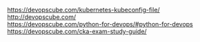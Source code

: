 https://devopscube.com/kubernetes-kubeconfig-file/ <br/>
http://devopscube.com/ <br/>
https://devopscube.com/python-for-devops/#python-for-devops <br/>
https://devopscube.com/cka-exam-study-guide/ <br/>
